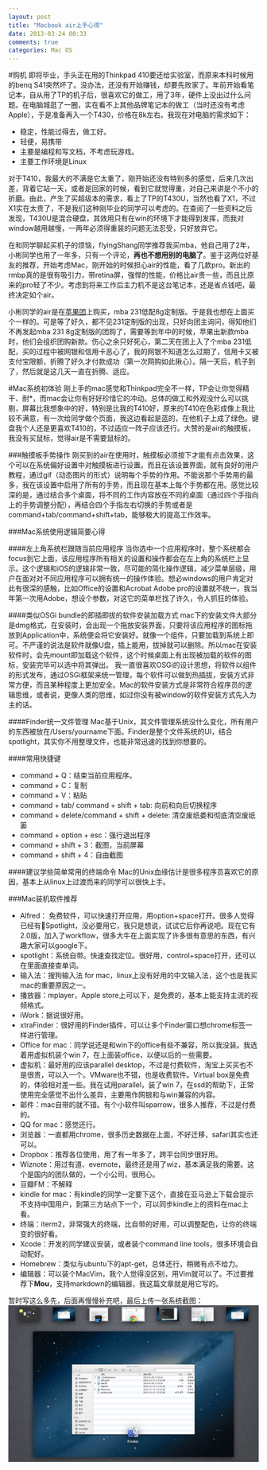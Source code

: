 ```yaml
---
layout: post
title: "Macbook air上手心得"
date: 2013-03-24 00:33
comments: true
categories: Mac OS
---
```

#购机
即将毕业，手头正在用的Thinkpad 410要还给实验室，而原来本科时候用的benq S41突然坏了。没办法，还没有开始赚钱，却要先败家了。年前开始看笔记本，自从用了TP的机子后，很喜欢它的做工，用了3年，硬件上没出过什么问题。在电脑城逛了一圈，实在看不上其他品牌笔记本的做工（当时还没有考虑Apple），于是准备再入一个T430，价格在8k左右。我现在对电脑的需求如下：

* 	稳定，性能过得去，做工好。
* 	轻便，易携带
* 	主要是编程和写文档，不考虑玩游戏。
* 	主要工作环境是Linux

对于T410，我最大的不满是它太重了，刚开始还没有特别多的感觉，后来几次出差，背着它站一天，或者是回家的时候，看到它就觉得重，对自己来讲是个不小的折磨。由此，产生了买超级本的需求，看上了TP的T430U，当然也看了X1，不过X1实在太贵了，不是我们这种刚毕业的同学可以考虑的。在查阅了一些资料之后发现，T430U是混合硬盘，其效用只有在win的环境下才能得到发挥，而我对window越用越慢，一两年必须得重装的问题无法忍受，只好放弃它。

在和同学聊起买机子的烦恼，flyingShang同学推荐我买mba，他自己用了2年，小彬同学也用了一年多，只有一个评论，**再也不想用别的电脑了**。鉴于这两位好基友的推荐，开始考虑Mac，刚开始的时候担心air的性能，看了几款pro。新出的rmbp真的是很有吸引力，带retina屏，强悍的性能，价格比air贵一些，而且比原来的pro轻了不少。考虑到将来工作后主力机不是这台笔记本，还是省点钱吧，最终决定如个air。

小彬同学的air是在[苹果团](http://www.appletuan.com/)上购买，mba 231低配8g定制版。于是我也想在上面买个一样的。可是等了好久，都不见231定制版的出现，只好向团主询问，得知他们不再发起mba 231 8g定制版的团购了，需要等到年中的时候，苹果出新款mba时，他们会组织团购新款。伤心之余只好死心，第二天在团上入了个mba 231低配，买的过程中被网银和信用卡恶心了，我的网银不知道怎么过期了，信用卡又被支付宝限额，折腾了好久才付款成功（第一次网购如此揪心）。隔一天后，机子到了，然后就是这几天一直在折腾、适应。

#Mac系统初体验
刚上手的mac感觉和Thinkpad完全不一样，TP会让你觉得精干、耐*，而mac会让你有好好珍惜它的冲动。总体的做工和外观没什么可以挑剔，屏幕比我想象中的好，特别是比我的T410好，原来的T410在色彩成像上我比较不满意，有一次给同学做个页面，我这边看起是蓝的，在他机子上成了绿色。键盘我个人还是更喜欢T410的，不过适应一阵子应该还行。大赞的是air的触摸板，我没有买鼠标，觉得air是不需要鼠标的。

###触摸板手势操作
刚买到的air在使用时，触摸板必须按下才能有点击效果，这个可以在系统偏好设置中对触摸板进行设置。而且在该设置界面，就有良好的用户教程，通过gif（动态图片的形式）说明每个手势的作用。不能说那个手势用的最多，我在该设置中启用了所有的手势，而且现在基本上每个手势都在用。感觉比较深的是，通过结合多个桌面，将不同的工作内容放在不同的桌面（通过四个手指向上的手势调整分配），再结合四个手指左右切换的手势或者是command+tab/command+shift+tab，能够极大的提高工作效率。


###Mac系统使用逻辑简要心得
<!--more-->
####左上角系统栏跟随当前应用程序
当你选中一个应用程序时，整个系统都会focus到它上面，该应用程序所有相关的设置和操作都会在左上角的系统栏上显示。这个逻辑和iOS的逻辑非常一致，尽可能的简化操作逻辑，减少菜单层级，用户在面对对不同应用程序可以拥有统一的操作体验。想必windows的用户肯定对此有很深的感触，比如Office的设置和Acrobat Adobe pro的设置就不统一，我当年第一次用Adobe，想设个参数，对这它的菜单栏找了许久，令人抓狂的体验。

####类似OSGi bundle的即插即拔的软件安装加载方式
mac下的安装文件大部分是dmg格式，在安装时，会出现一个拖放安装界面，只要将该应用程序的图标拖放到Application中，系统便会将它安装好。就像一个组件，只要加载到系统上即可。不严谨的说法是软件就像U盘，插上能用，拔掉就可以删除。所以mac在安装软件时，会先mount即加载这个软件，这个时候桌面上有出现被加载的软件的图标，安装完毕可以选中将其弹出。
我一直很喜欢OSGi的设计思想，将软件以组件的形式发布，通过OSGi框架来统一管理，每个软件可以做到热插拔，安装方式非常方便，而且某种程度上更加安全。Mac的软件安装方式是非常符合程序员的逻辑思维，或者说，更像人类的思维，如过你没有被window的软件安装方式先入为主的话。

####Finder统一文件管理
Mac基于Unix，其文件管理系统没什么变化，所有用户的东西被放在/Users/yourname下面。Finder是整个文件系统的UI，结合spotlight，其实你不用整理文件，也能非常迅速的找到你想要的。

####常用快捷键
* command + Q：结束当前应用程序。
* command + C：复制
* command + V：粘贴
* command + tab/ command + shift + tab: 向前和向后切换程序 
* command + delete/command + shift + delete: 清空废纸娄和彻底清空废纸篓
* command + option + esc：强行退出程序
* command + shift + 3：截图，当前屏幕
* command + shift + 4：自由截图

####建议学些简单常用的终端命令
Mac的Unix血缘估计是很多程序员喜欢它的原因，基本上从linux上过渡而来的同学可以很快上手。

###Mac装机软件推荐

* Alfred： 免费软件，可以快速打开应用，用option+space打开。很多人觉得已经有Spotlight，没必要用它，我只是想说，试试它后你再说吧。现在它有2.0版，加入了workflow，很多大牛在上面实现了许多很有意思的东西，有兴趣大家可以google下。
* spotlight：系统自带。快速查找定位。很好用，control+space打开，还可以在里面直接查单词。
* 输入法：搜狗输入法 for mac，linux上没有好用的中文输入法，这个也是我买mac的重要原因之一。
* 播放器：mplayer，Apple store上可以下，是免费的，基本上能支持主流的视频格式。
* iWork：据说很好用。
* xtraFinder：很好用的Finder插件，可以让多个Finder窗口想chrome标签一样进行管理。
* Office for mac：同学说还是和win下的office有些不兼容，所以我没装。我选着用虚拟机装个win 7，在上面装office，以便以后的一些需要。
* 虚拟机：最好用的应该parallel desktop，不过是付费软件，淘宝上买买也不是很贵，可以入一个。VMware也不错，也是收费软件。Virtual box是免费的，体验相对差一些。我在试用parallel，装了win 7，在ssd的帮助下，正常使用完全感觉不出什么差异，主要用作网银和与win兼容的内容。
* 邮件：mac自带的就不错。有个小软件叫sparrow，很多人推荐，不过是付费的。
* QQ for mac：感觉还行。
* 浏览器：一直都用chrome，很多历史数据在上面，不好迁移，safari其实也还可以。
* Dropbox：推荐各位使用，用了有一年多了，跨平台同步很好用。
* Wiznote：用过有道、evernote，最终还是用了wiz，基本满足我的需要。这个是国内的团队做的，一个小公司，很用心。
* 豆瓣FM：不解释
* kindle for mac：有kindle的同学一定要下这个，直接在亚马逊上下载会提示不支持中国用户，到第三方站点下一个，可以同步kindle上的资料在mac上看。
* 终端：iterm2，非常强大的终端，比自带的好用，可以调整配色，让你的终端变的很好看。
* Xcode：开发的同学建议安装，或者装个command line tools，很多环境会自动配好。
* Homebrew：类似与ubuntu下的apt-get，总体还行，稍微有点不给力。
* 编辑器：可以装个MacVim，我个人觉得没区别，用Vim就可以了。不过要推荐下**Mou**，支持markdown的编辑器，我这篇文章就是用它写的。

暂时写这么多先，后面再慢慢补充吧，最后上传一张系统截图：
![截图](/images/macSncat.png)

